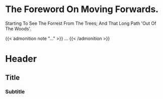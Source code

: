 # The Foreword On Moving Forwards.


Starting To See The Forrest From The Trees; And That Long Path 'Out Of The Woods'.

<!--more-->


{{< admonition note "..." >}}
...
{{< /admonition >}}


# Header
## Title
### Subtitle

